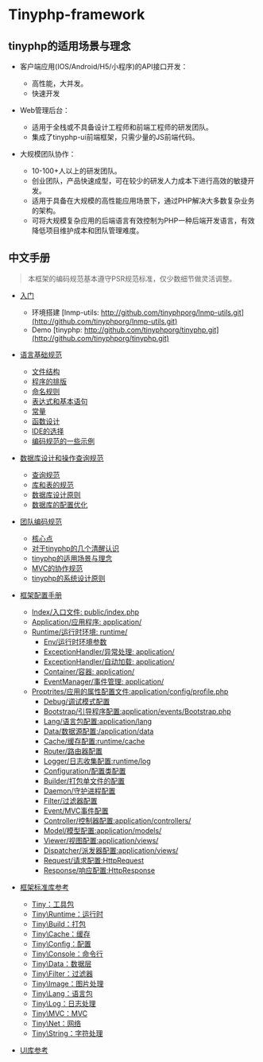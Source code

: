 Tinyphp-framework
====

tinyphp的适用场景与理念
---- 
* 客户端应用(IOS/Android/H5/小程序)的API接口开发：
    * 高性能，大并发。
    * 快速开发
    
*  Web管理后台：
    * 适用于全栈或不具备设计工程师和前端工程师的研发团队。
    * 集成了tinyphp-ui前端框架，只需少量的JS前端代码。 
    
* 大规模团队协作：
    * 10-100+人以上的研发团队。
    * 创业团队，产品快速成型，可在较少的研发人力成本下进行高效的敏捷开发。
    * 适用于具备在大规模的高性能应用场景下，通过PHP解决大多数复杂业务的架构。
    * 可将大规模复杂应用的后端语言有效控制为PHP一种后端开发语言，有效降低项目维护成本和团队管理难度。

中文手册
---- 
> 本框架的编码规范基本遵守PSR规范标准，仅少数细节做灵活调整。
* [入门](#入门)
   * 环境搭建 [lnmp-utils: http://github.com/tinyphporg/lnmp-utils.git](http://github.com/tinyphporg/lnmp-utils.git)
   * Demo [tinyphp: http://github.com/tinyphporg/tinyphp.git](http://github.com/tinyphporg/tinyphp.git)
    
* [语言基础规范](https://github.com/tinyphporg/tinyphp-docs/tree/master/docs/coding)
    + [文件结构](https://github.com/tinyphporg/tinyphp-docs/blob/master/docs/coding/file_001.md)   
    + [程序的排版](https://github.com/tinyphporg/tinyphp-docs/blob/master/docs/coding/program_typesetting_002.md)    
    + [命名规则](https://github.com/tinyphporg/tinyphp-docs/blob/master/docs/coding/rules_003.md)  
    + [表达式和基本语句](https://github.com/tinyphporg/tinyphp-docs/blob/master/docs/coding/expression_004.md)  
    + [常量](https://github.com/tinyphporg/tinyphp-docs/blob/master/docs/coding/constant_005.md)  
    + [函数设计](https://github.com/tinyphporg/tinyphp-docs/blob/master/docs/coding/function_006.md)  
    + [IDE的选择](https://github.com/tinyphporg/tinyphp-docs/blob/master/docs/coding/ide_007.md)  
    + [编码规范的一些示例](https://github.com/tinyphporg/tinyphp-docs/blob/master/docs/coding/example_008.md)  

* [数据库设计和操作查询规范](https://github.com/tinyphporg/tinyphp-docs/tree/master/docs/sql)
    + [查询规范](https://github.com/tinyphporg/tinyphp-docs/blob/master/docs/sql/select_001.md)
    + [库和表的规范](https://github.com/tinyphporg/tinyphp-docs/blob/master/docs/sql/dbtable_002.md)
    + [数据库设计原则](https://github.com/tinyphporg/tinyphp-docs/blob/master/docs/sql/design_003.md)
    + [数据库的配置优化](https://github.com/tinyphporg/tinyphp-docs/blob/master/docs/sql/optimization_004.md)
* [团队编码规范](https://github.com/tinyphporg/tinyphp-docs/tree/master/docs/team)
    + [核心点](https://github.com/tinyphporg/tinyphp-docs/blob/master/docs/team/README.md#%E6%A0%B8%E5%BF%83%E7%82%B9)
    + [对于tinyphp的几个清醒认识](https://github.com/tinyphporg/tinyphp-docs/blob/master/docs/team/README.md#%E5%AF%B9%E4%BA%8E%E6%A1%86%E6%9E%B6%E7%9A%84%E5%87%A0%E4%B8%AA%E6%B8%85%E9%86%92%E8%AE%A4%E8%AF%86)
    + [tinyphp的适用场景与理念](https://github.com/tinyphporg/tinyphp-docs/blob/master/docs/team/README.md#tinyphp%E7%9A%84%E9%80%82%E7%94%A8%E5%9C%BA%E6%99%AF%E4%B8%8E%E7%90%86%E5%BF%B5)
    + [MVC的协作规范](https://github.com/tinyphporg/tinyphp-docs/blob/master/docs/team/README.md#mvc%E7%9A%84%E5%8D%8F%E4%BD%9C%E8%A7%84%E8%8C%83)
    + [tinyphp的系统设计原则](https://github.com/tinyphporg/tinyphp-docs/blob/master/docs/team/README.md#tinyphp%E7%9A%84%E7%B3%BB%E7%BB%9F%E8%AE%BE%E8%AE%A1%E5%8E%9F%E5%88%99)
* [框架配置手册](https://github.com/tinyphporg/tinyphp-docs/blob/master/docs/manual/) 
    * [Index/入口文件:    public/index.php](https://github.com/tinyphporg/tinyphp-docs/blob/master/docs/manual/index.md)
    * [Application/应用程序: application/](https://github.com/tinyphporg/tinyphp-docs/blob/master/docs/manual/application.md)    
    * [Runtime/运行时环境: runtime/](https://github.com/tinyphporg/tinyphp-docs/blob/master/docs/manual/runtime.md)    
        * [Env/运行时环境参数](https://github.com/tinyphporg/tinyphp-docs/blob/master/docs/manual/runtime_env.md)  
        * [ExceptionHandler/异常处理: application/](https://github.com/tinyphporg/tinyphp-docs/blob/master/docs/manual/runtime_exception.md)   
        * [ExceptionHandler/自动加载: application/](https://github.com/tinyphporg/tinyphp-docs/blob/master/docs/manual/runtime_autoloader.md)   
        * [Container/容器: application/](https://github.com/tinyphporg/tinyphp-docs/blob/master/docs/manual/runtime_container.md)   
        * [EventManager/事件管理: application/](https://github.com/tinyphporg/tinyphp-docs/blob/master/docs/manual/runtime_event.md)   
    * [Proptrites/应用的属性配置文件:application/config/profile.php](https://github.com/tinyphporg/tinyphp-docs/blob/master/docs/manual/profile.md)
        * [Debug/调试模式配置](https://github.com/tinyphporg/tinyphp-docs/blob/master/docs/manual/debug.md)
        * [Bootstrap/引导程序配置:application/events/Bootstrap.php](https://github.com/tinyphporg/tinyphp-docs/blob/master/docs/manual/bootstrap.md)
        * [Lang/语言包配置:application/lang](https://github.com/tinyphporg/tinyphp-docs/blob/master/docs/manual/lang.md)
        * [Data/数据源配置:/application/data](https://github.com/tinyphporg/tinyphp-docs/blob/master/docs/manual/data.md)
        * [Cache/缓存配置:runtime/cache](https://github.com/tinyphporg/tinyphp-docs/blob/master/docs/manual/cache.md)
        * [Router/路由器配置](https://github.com/tinyphporg/tinyphp-docs/blob/master/docs/manual/mvc_router.md)
        * [Logger/日志收集配置:runtime/log](https://github.com/tinyphporg/tinyphp-docs/blob/master/docs/manual/logger.md)
        * [Configuration/配置类配置](https://github.com/tinyphporg/tinyphp-docs/blob/master/docs/manual/configuration.md)
        * [Builder/打包单文件的配置](https://github.com/tinyphporg/tinyphp-docs/blob/master/docs/manual/builder.md)
        * [Daemon/守护进程配置](https://github.com/tinyphporg/tinyphp-docs/blob/master/docs/manual/daemon.md)
        * [Filter/过滤器配置](https://github.com/tinyphporg/tinyphp-docs/blob/master/docs/manual/filter.md)
        * [Event/MVC事件配置](https://github.com/tinyphporg/tinyphp-docs/blob/master/docs/manual/mvc_event.md)
        * [Controller/控制器配置:application/controllers/](https://github.com/tinyphporg/tinyphp-docs/blob/master/docs/manual/mvc_controller.md)
        * [Model/模型配置:application/models/](https://github.com/tinyphporg/tinyphp-docs/blob/master/docs/manual/mvc_model.md)
        * [Viewer/视图配置:application/views/](https://github.com/tinyphporg/tinyphp-docs/blob/master/docs/manual/mvc_viewer.md)
        * [Dispatcher/派发器配置:application/views/](https://github.com/tinyphporg/tinyphp-docs/blob/master/docs/manual/mvc_dispatcher.md)
        * [Request/请求配置:HttpRequest](https://github.com/tinyphporg/tinyphp-docs/blob/master/docs/manual/mvc_request.md)
        * [Response/响应配置:HttpResponse](https://github.com/tinyphporg/tinyphp-docs/blob/master/docs/manual/mvc_response.md)
    
* [框架标准库参考](https://github.com/tinyphporg/tinyphp-docs/blob/master/docs/lib/)
    * [Tiny：工具包](https://github.com/tinyphporg/tinyphp-docs/blob/master/docs/lib/tiny.md)
    * [Tiny\Runtime：运行时](https://github.com/tinyphporg/tinyphp-docs/blob/master/docs/lib/runtime.md)
    * [Tiny\Build：打包](https://github.com/tinyphporg/tinyphp-docs/blob/master/docs/lib/build.md)
    * [Tiny\Cache：缓存](https://github.com/tinyphporg/tinyphp-docs/blob/master/docs/lib/cache.md)
    * [Tiny\Config：配置](https://github.com/tinyphporg/tinyphp-docs/blob/master/docs/lib/config.md)
    * [Tiny\Console：命令行](https://github.com/tinyphporg/tinyphp-docs/blob/master/docs/lib/console.md)
    * [Tiny\Data：数据层](https://github.com/tinyphporg/tinyphp-docs/blob/master/docs/lib/data.md)
    * [Tiny\Filter：过滤器](https://github.com/tinyphporg/tinyphp-docs/blob/master/docs/lib/filter.md)   
    * [Tiny\Image：图片处理](https://github.com/tinyphporg/tinyphp-docs/blob/master/docs/lib/image.md)
    * [Tiny\Lang：语言包](https://github.com/tinyphporg/tinyphp-docs/blob/master/docs/lib/lang.md)
    * [Tiny\Log：日志处理](https://github.com/tinyphporg/tinyphp-docs/blob/master/docs/lib/log.md)
    * [Tiny\MVC：MVC](https://github.com/tinyphporg/tinyphp-docs/blob/master/docs/lib/mvc.md)
    * [Tiny\Net：网络](https://github.com/tinyphporg/tinyphp-docs/blob/master/docs/lib/net.md)
    * [Tiny\String：字符处理](https://github.com/tinyphporg/tinyphp-docs/blob/master/docs/lib/string.md) 
   
* [UI库参考](https://github.com/tinyphporg/tinyphp-docs/blob/master/docs/ui/)                     


